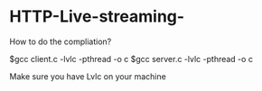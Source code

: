 # HTTP-Live-streaming-

How to do the compliation? 

  $gcc client.c -lvlc -pthread -o c
  $gcc server.c -lvlc -pthread -o c

Make sure you have Lvlc on your machine 
